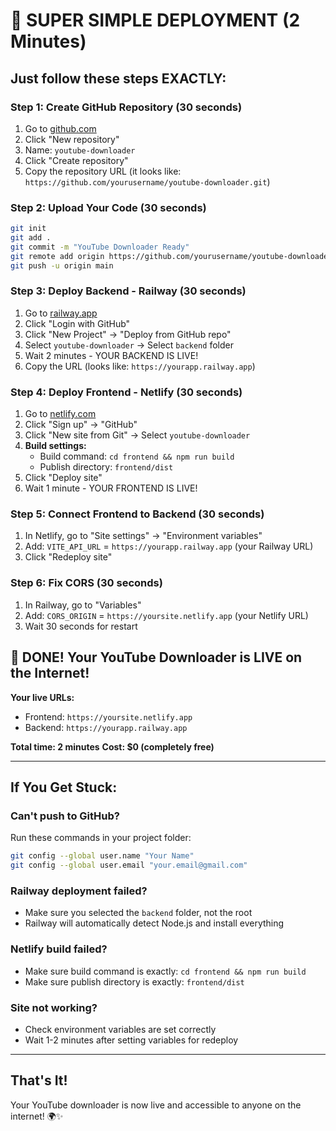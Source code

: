 # 🚀 SUPER SIMPLE DEPLOYMENT (2 Minutes)

## Just follow these steps EXACTLY:

### Step 1: Create GitHub Repository (30 seconds)
1. Go to [github.com](https://github.com)
2. Click "New repository" 
3. Name: `youtube-downloader`
4. Click "Create repository"
5. Copy the repository URL (it looks like: `https://github.com/yourusername/youtube-downloader.git`)

### Step 2: Upload Your Code (30 seconds)
```bash
git init
git add .
git commit -m "YouTube Downloader Ready"
git remote add origin https://github.com/yourusername/youtube-downloader.git
git push -u origin main
```

### Step 3: Deploy Backend - Railway (30 seconds)
1. Go to [railway.app](https://railway.app)
2. Click "Login with GitHub"
3. Click "New Project" → "Deploy from GitHub repo"  
4. Select `youtube-downloader` → Select `backend` folder
5. Wait 2 minutes - YOUR BACKEND IS LIVE!
6. Copy the URL (looks like: `https://yourapp.railway.app`)

### Step 4: Deploy Frontend - Netlify (30 seconds)
1. Go to [netlify.com](https://netlify.com)
2. Click "Sign up" → "GitHub"
3. Click "New site from Git" → Select `youtube-downloader`
4. **Build settings:**
   - Build command: `cd frontend && npm run build`
   - Publish directory: `frontend/dist`
5. Click "Deploy site"
6. Wait 1 minute - YOUR FRONTEND IS LIVE!

### Step 5: Connect Frontend to Backend (30 seconds)
1. In Netlify, go to "Site settings" → "Environment variables"
2. Add: `VITE_API_URL` = `https://yourapp.railway.app` (your Railway URL)
3. Click "Redeploy site"

### Step 6: Fix CORS (30 seconds)
1. In Railway, go to "Variables"
2. Add: `CORS_ORIGIN` = `https://yoursite.netlify.app` (your Netlify URL)
3. Wait 30 seconds for restart

## 🎉 DONE! Your YouTube Downloader is LIVE on the Internet!

**Your live URLs:**
- Frontend: `https://yoursite.netlify.app`  
- Backend: `https://yourapp.railway.app`

**Total time: 2 minutes**
**Cost: $0 (completely free)**

---

## If You Get Stuck:

### Can't push to GitHub?
Run these commands in your project folder:
```bash
git config --global user.name "Your Name"
git config --global user.email "your.email@gmail.com"
```

### Railway deployment failed?
- Make sure you selected the `backend` folder, not the root
- Railway will automatically detect Node.js and install everything

### Netlify build failed?
- Make sure build command is exactly: `cd frontend && npm run build`
- Make sure publish directory is exactly: `frontend/dist`

### Site not working?
- Check environment variables are set correctly
- Wait 1-2 minutes after setting variables for redeploy

---

## That's It! 
Your YouTube downloader is now live and accessible to anyone on the internet! 🌍✨